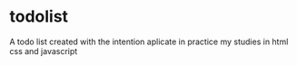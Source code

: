 # todolist
A todo list created with the intention aplicate in practice my studies in html css and javascript
